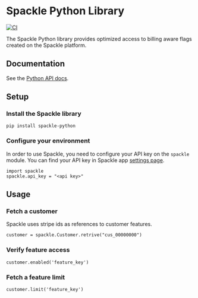 # Spackle Python Library

[![CI](https://github.com/spackleso/spackle-python/actions/workflows/test.yml/badge.svg)](https://github.com/spackleso/spackle-python/actions/workflows/test.yml)

The Spackle Python library provides optimized access to billing aware flags created on the Spackle platform.

## Documentation

See the [Python API docs](https://docs.spackle.so/python).

## Setup

### Install the Spackle library

```
pip install spackle-python
```

### Configure your environment
In order to use Spackle, you need to configure your API key on the `spackle` module. You can find your API key in Spackle app [settings page](https://dashboard.stripe.com/settings/apps/so.spackle.stripe).

```
import spackle
spackle.api_key = "<api key>"
```

## Usage

### Fetch a customer

Spackle uses stripe ids as references to customer features.

```
customer = spackle.Customer.retrive("cus_00000000")
```

### Verify feature access

```
customer.enabled('feature_key')
```

### Fetch a feature limit

```
customer.limit('feature_key')
```